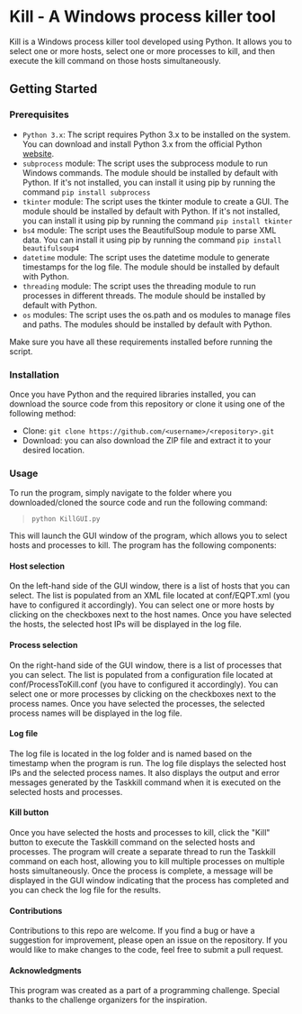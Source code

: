 # Kill - A Windows process killer tool
Kill is a Windows process killer tool developed using Python. It allows you to select one or more hosts, select one or more processes to kill, and then execute the kill command on those hosts simultaneously.

## Getting Started

### Prerequisites
- `Python 3.x`: The script requires Python 3.x to be installed on the system. You can download and install Python 3.x from the official Python [website](https://www.python.org/downloads/).
- `subprocess` module: The script uses the subprocess module to run Windows commands. The module should be installed by default with Python. If it's not installed, you can install it using pip by running the command `pip install subprocess`
- `tkinter` module: The script uses the tkinter module to create a GUI. The module should be installed by default with Python. If it's not installed, you can install it using pip by running the command `pip install tkinter`
- `bs4` module: The script uses the BeautifulSoup module to parse XML data. You can install it using pip by running the command `pip install beautifulsoup4`
- `datetime` module: The script uses the datetime module to generate timestamps for the log file. The module should be installed by default with Python.
- `threading` module: The script uses the threading module to run processes in different threads. The module should be installed by default with Python.
- `os` modules: The script uses the os.path and os modules to manage files and paths. The modules should be installed by default with Python.

Make sure you have all these requirements installed before running the script.

### Installation
Once you have Python and the required libraries installed, you can download the source code from this repository or clone it using one of the following method:
- Clone: `git clone https://github.com/<username>/<repository>.git`
- Download: you can also download the ZIP file and extract it to your desired location.

### Usage
To run the program, simply navigate to the folder where you downloaded/cloned the source code and run the following command:
> `python KillGUI.py`

This will launch the GUI window of the program, which allows you to select hosts and processes to kill. The program has the following components:

#### Host selection
On the left-hand side of the GUI window, there is a list of hosts that you can select. The list is populated from an XML file located at conf/EQPT.xml (you have to configured it accordingly). You can select one or more hosts by clicking on the checkboxes next to the host names. Once you have selected the hosts, the selected host IPs will be displayed in the log file.

#### Process selection
On the right-hand side of the GUI window, there is a list of processes that you can select. The list is populated from a configuration file located at conf/ProcessToKill.conf (you have to configured it accordingly). You can select one or more processes by clicking on the checkboxes next to the process names. Once you have selected the processes, the selected process names will be displayed in the log file.

#### Log file
The log file is located in the log folder and is named based on the timestamp when the program is run. The log file displays the selected host IPs and the selected process names. It also displays the output and error messages generated by the Taskkill command when it is executed on the selected hosts and processes.

#### Kill button
Once you have selected the hosts and processes to kill, click the "Kill" button to execute the Taskkill command on the selected hosts and processes. The program will create a separate thread to run the Taskkill command on each host, allowing you to kill multiple processes on multiple hosts simultaneously. Once the process is complete, a message will be displayed in the GUI window indicating that the process has completed and you can check the log file for the results.

#### Contributions
Contributions to this repo are welcome. If you find a bug or have a suggestion for improvement, please open an issue on the repository. If you would like to make changes to the code, feel free to submit a pull request.

#### Acknowledgments
This program was created as a part of a programming challenge. Special thanks to the challenge organizers for the inspiration.
